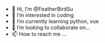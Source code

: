 - 👋 Hi, I’m @FeatherBirdSu
- 👀 I’m interested in coding
- 🌱 I’m currently learning python, vue
- 💞️ I’m looking to collaborate on...
- 📫 How to reach me ...

<!---
FeatherBirdSu/FeatherBirdSu is a ✨ special ✨ repository because its `README.md` (this file) appears on your GitHub profile.
You can click the Preview link to take a look at your changes.
--->
